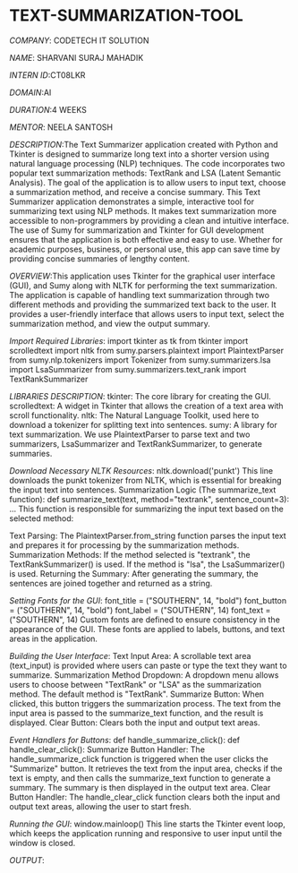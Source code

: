 # TEXT-SUMMARIZATION-TOOL

*COMPANY*: CODETECH IT SOLUTION

*NAME*: SHARVANI SURAJ MAHADIK

*INTERN ID*:CT08LKR

*DOMAIN*:AI

*DURATION*:4 WEEKS 

*MENTOR*: NEELA SANTOSH

*DESCRIPTION*:The Text Summarizer application created with Python and Tkinter is designed to summarize long text into a shorter version using natural language processing (NLP) techniques. The code incorporates two popular text summarization methods: TextRank and LSA (Latent Semantic Analysis). The goal of the application is to allow users to input text, choose a summarization method, and receive a concise summary.
This Text Summarizer application demonstrates a simple, interactive tool for summarizing text using NLP methods. It makes text summarization more accessible to non-programmers by providing a clean and intuitive interface. The use of Sumy for summarization and Tkinter for GUI development ensures that the application is both effective and easy to use. Whether for academic purposes, business, or personal use, this app can save time by providing concise summaries of lengthy content.

*OVERVIEW*:This application uses Tkinter for the graphical user interface (GUI), and Sumy along with NLTK for performing the text summarization. The application is capable of handling text summarization through two different methods and providing the summarized text back to the user. It provides a user-friendly interface that allows users to input text, select the summarization method, and view the output summary.

*Import Required Libraries*:
import tkinter as tk
from tkinter import scrolledtext
import nltk
from sumy.parsers.plaintext import PlaintextParser
from sumy.nlp.tokenizers import Tokenizer
from sumy.summarizers.lsa import LsaSummarizer
from sumy.summarizers.text_rank import TextRankSummarizer

*LIBRARIES DESCRIPTION*:
tkinter: The core library for creating the GUI.
scrolledtext: A widget in Tkinter that allows the creation of a text area with scroll functionality.
nltk: The Natural Language Toolkit, used here to download a tokenizer for splitting text into sentences.
sumy: A library for text summarization. We use PlaintextParser to parse text and two summarizers, LsaSummarizer and TextRankSummarizer, to generate summaries.

*Download Necessary NLTK Resources*:
nltk.download('punkt')
This line downloads the punkt tokenizer from NLTK, which is essential for breaking the input text into sentences.
Summarization Logic (The summarize_text function):
def summarize_text(text, method="textrank", sentence_count=3):
    ...
This function is responsible for summarizing the input text based on the selected method:

Text Parsing: The PlaintextParser.from_string function parses the input text and prepares it for processing by the summarization methods.
Summarization Methods:
If the method selected is "textrank", the TextRankSummarizer() is used.
If the method is "lsa", the LsaSummarizer() is used.
Returning the Summary: After generating the summary, the sentences are joined together and returned as a string.

*Setting Fonts for the GUI*:
font_title = ("SOUTHERN", 14, "bold")
font_button = ("SOUTHERN", 14, "bold")
font_label = ("SOUTHERN", 14)
font_text = ("SOUTHERN", 14)
Custom fonts are defined to ensure consistency in the appearance of the GUI. These fonts are applied to labels, buttons, and text areas in the application.

*Building the User Interface*:
Text Input Area: A scrollable text area (text_input) is provided where users can paste or type the text they want to summarize.
Summarization Method Dropdown: A dropdown menu allows users to choose between "TextRank" or "LSA" as the summarization method. The default method is "TextRank".
Summarize Button: When clicked, this button triggers the summarization process. The text from the input area is passed to the summarize_text function, and the result is displayed.
Clear Button: Clears both the input and output text areas.

*Event Handlers for Buttons*:
def handle_summarize_click():
def handle_clear_click():
Summarize Button Handler:
The handle_summarize_click function is triggered when the user clicks the "Summarize" button.
It retrieves the text from the input area, checks if the text is empty, and then calls the summarize_text function to generate a summary.
The summary is then displayed in the output text area.
Clear Button Handler:
The handle_clear_click function clears both the input and output text areas, allowing the user to start fresh.

*Running the GUI*:
window.mainloop()
This line starts the Tkinter event loop, which keeps the application running and responsive to user input until the window is closed.

*OUTPUT*:


